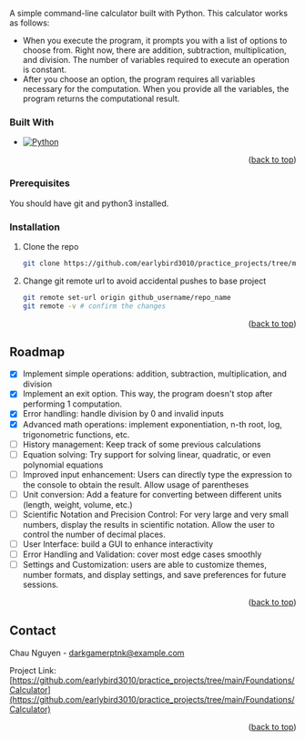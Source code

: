 <!-- ABOUT THE PROJECT -->
A simple command-line calculator built with Python. This calculator works as follows:
- When you execute the program, it prompts you with a list of options to choose from. Right now, there are addition, subtraction, multiplication, and division. The number of variables required to execute an operation is constant. 
- After you choose an option, the program requires all variables necessary for the computation. When you provide all the variables, the program returns the computational result.

### Built With

* [![Python][Python]][Python-url]

<p align="right">(<a href="#readme-top">back to top</a>)</p>



<!-- GETTING STARTED -->
### Prerequisites
You should have git and python3 installed.

### Installation
1. Clone the repo
   ```sh
   git clone https://github.com/earlybird3010/practice_projects/tree/main/Foundations/Calculator
   ```
2. Change git remote url to avoid accidental pushes to base project
   ```sh
   git remote set-url origin github_username/repo_name
   git remote -v # confirm the changes
   ```

<p align="right">(<a href="#readme-top">back to top</a>)</p>



<!-- ROADMAP -->
## Roadmap

- [x] Implement simple operations: addition, subtraction, multiplication, and division
- [x] Implement an exit option. This way, the program doesn't stop after performing 1 computation.
- [x] Error handling: handle division by 0 and invalid inputs
- [x] Advanced math operations: implement exponentiation, n-th root, log, trigonometric functions, etc.
- [ ] History management: Keep track of some previous calculations
- [ ] Equation solving: Try support for solving linear, quadratic, or even polynomial equations
- [ ] Improved input enhancement: Users can directly type the expression to the console to obtain the result. Allow usage of parentheses
- [ ] Unit conversion: Add a feature for converting between different units (length, weight, volume, etc.)
- [ ] Scientific Notation and Precision Control: For very large and very small numbers, display the results in scientific notation. Allow the user to control the number of decimal places.
- [ ] User Interface: build a GUI to enhance interactivity
- [ ] Error Handling and Validation: cover most edge cases smoothly
- [ ] Settings and Customization: users are able to customize themes, number formats, and display settings, and save preferences for future sessions.

<p align="right">(<a href="#readme-top">back to top</a>)</p>



<!-- CONTACT -->
## Contact

Chau Nguyen - darkgamerptnk@example.com

Project Link: [https://github.com/earlybird3010/practice_projects/tree/main/Foundations/Calculator](https://github.com/earlybird3010/practice_projects/tree/main/Foundations/Calculator)

<p align="right">(<a href="#readme-top">back to top</a>)</p>




<!-- MARKDOWN LINKS & IMAGES -->
<!-- https://www.markdownguide.org/basic-syntax/#reference-style-links -->
[Python]: https://img.shields.io/badge/python-3670A0?style=for-the-badge&logo=python&logoColor=ffdd54
[Python-url]: https://www.python.org/